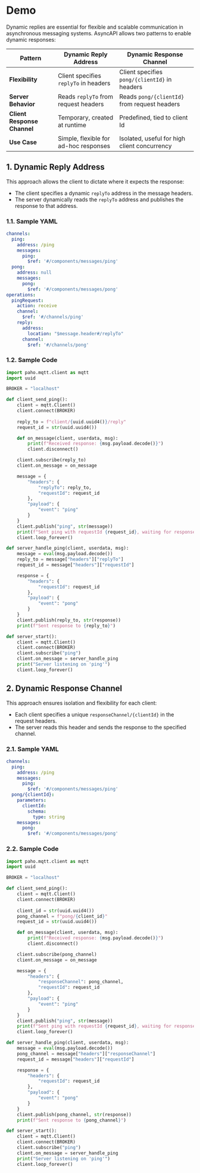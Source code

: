 # Demo

Dynamic replies are essential for flexible and scalable communication in asynchronous messaging systems. AsyncAPI allows two patterns to enable dynamic responses:

| Pattern                     | **Dynamic Reply Address**                         | **Dynamic Response Channel**                              |
|-----------------------------|---------------------------------------------------|-----------------------------------------------------------|
| **Flexibility**             | Client specifies `replyTo` in headers             | Client specifies `pong/{clientId}` in headers             |
| **Server Behavior**         | Reads `replyTo` from request headers              | Reads `pong/{clientId}` from request headers              |
| **Client Response Channel** | Temporary, created at runtime                     | Predefined, tied to client Id                             |
| **Use Case**                | Simple, flexible for ad-hoc responses             | Isolated, useful for high client concurrency              |


## 1. Dynamic Reply Address

This approach allows the client to dictate where it expects the response:
- The client specifies a dynamic `replyTo` address in the message headers.
- The server dynamically reads the `replyTo` address and publishes the response to that address. 

### 1.1. Sample YAML

```yaml
channels:
  ping:
    address: /ping
    messages:
      ping:
        $ref: '#/components/messages/ping'
  pong:
    address: null
    messages:
      pong:
        $ref: '#/components/messages/pong'
operations:
  pingRequest:
    action: receive
    channel:
      $ref: '#/channels/ping'
    reply:
      address:
        location: "$message.header#/replyTo"
      channel:
        $ref: '#/channels/pong'
```

### 1.2. Sample Code

```python
import paho.mqtt.client as mqtt
import uuid

BROKER = "localhost"

def client_send_ping():
    client = mqtt.Client()
    client.connect(BROKER)
    
    reply_to = f"client/{uuid.uuid4()}/reply"
    request_id = str(uuid.uuid4())

    def on_message(client, userdata, msg):
        print(f"Received response: {msg.payload.decode()}")
        client.disconnect()

    client.subscribe(reply_to)
    client.on_message = on_message

    message = {
        "headers": {
            "replyTo": reply_to,
            "requestId": request_id
        },
        "payload": {
            "event": "ping"
        }
    }
    client.publish("ping", str(message))
    print(f"Sent ping with requestId {request_id}, waiting for response on {reply_to}")
    client.loop_forever()

def server_handle_ping(client, userdata, msg):
    message = eval(msg.payload.decode())
    reply_to = message["headers"]["replyTo"]
    request_id = message["headers"]["requestId"]

    response = {
        "headers": {
            "requestId": request_id
        },
        "payload": {
            "event": "pong"
        }
    }
    client.publish(reply_to, str(response))
    print(f"Sent response to {reply_to}")

def server_start():
    client = mqtt.Client()
    client.connect(BROKER)
    client.subscribe("ping")
    client.on_message = server_handle_ping
    print("Server listening on 'ping'")
    client.loop_forever()
```


## 2. Dynamic Response Channel

This approach ensures isolation and flexibility for each client:
- Each client specifies a unique `responseChannel/{clientId}` in the request headers.
- The server reads this header and sends the response to the specified channel.

### 2.1. Sample YAML

```yaml
channels:
  ping:
    address: /ping
    messages:
      ping:
        $ref: '#/components/messages/ping'
  pong/{clientId}:
    parameters:
      clientId:
        schema:
          type: string
    messages:
      pong:
        $ref: '#/components/messages/pong'
```

### 2.2. Sample Code
```python
import paho.mqtt.client as mqtt
import uuid

BROKER = "localhost"

def client_send_ping():
    client = mqtt.Client()
    client.connect(BROKER)
    
    client_id = str(uuid.uuid4())
    pong_channel = f"pong/{client_id}"
    request_id = str(uuid.uuid4())

    def on_message(client, userdata, msg):
        print(f"Received response: {msg.payload.decode()}")
        client.disconnect()

    client.subscribe(pong_channel)
    client.on_message = on_message

    message = {
        "headers": {
            "responseChannel": pong_channel,
            "requestId": request_id
        },
        "payload": {
            "event": "ping"
        }
    }
    client.publish("ping", str(message))
    print(f"Sent ping with requestId {request_id}, waiting for response on {pong_channel}")
    client.loop_forever()

def server_handle_ping(client, userdata, msg):
    message = eval(msg.payload.decode())
    pong_channel = message["headers"]["responseChannel"]
    request_id = message["headers"]["requestId"]

    response = {
        "headers": {
            "requestId": request_id
        },
        "payload": {
            "event": "pong"
        }
    }
    client.publish(pong_channel, str(response))
    print(f"Sent response to {pong_channel}")

def server_start():
    client = mqtt.Client()
    client.connect(BROKER)
    client.subscribe("ping")
    client.on_message = server_handle_ping
    print("Server listening on 'ping'")
    client.loop_forever()
```
